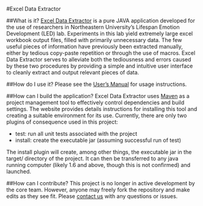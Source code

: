 #Excel Data Extractor

##What is it?
[Excel Data Extractor](https://github.com/iredpath/Excel-Data-Extractor) is a pure JAVA application developed for the use of researchers in Northeastern University’s Lifespan Emotion Development (LED) lab.  Experiments in this lab yield extremely large excel workbook output files, filled with primarily unnecessary data.  The few useful pieces of information have previously been extracted manually, either by tedious copy-paste repetition or through the use of macros.  Excel Data Extractor serves to alleviate both the tediousness and errors caused by these two procedures by providing a simple and intuitive user interface to cleanly extract and output relevant pieces of data.

##How do I use it?
Please see the [User’s Manual](/Users-Manual.pdf) for usage instructions.

##How can I build the application?
Excel Data Extractor uses [Maven](https://maven.apache.org/) as a project management tool to effectively control dependencies and build settings.  The website provides details instructions for installing this tool and creating a suitable environment for its use.  Currently, there are only two plugins of consequence used in this project:

* test: run all unit tests associated with the project
* install: create the executable jar (assuming successful run of test)

The install plugin will create, among other things, the executable jar in the target/ directory of the project.  It can then be transferred to any java running computer (likely 1.6 and above, though this is not confirmed) and launched.

##How can I contribute?
This project is no longer in active development by the core team.  However, anyone may freely fork the repository and make edits as they see fit.  Please [contact us](mailto:iredpath@hotmail.com) with any questions or issues.
